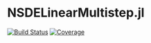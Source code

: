 # NSDELinearMultistep.jl

[![Build Status](https://img.shields.io/github/workflow/status/giancarloantonucci/NSDELinearMultistep.jl/CI)](https://github.com/giancarloantonucci/NSDELinearMultistep.jl/actions) [![Coverage](https://img.shields.io/codecov/c/github/giancarloantonucci/NSDELinearMultistep.jl?label=coverage)](https://codecov.io/gh/giancarloantonucci/NSDELinearMultistep.jl)

